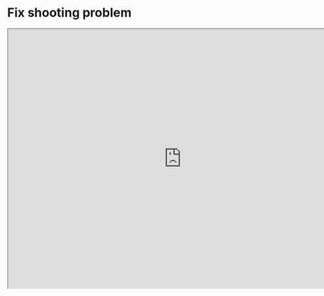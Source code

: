 # Fix shooting problem 

<iframe src="https://cc.163.com/act/m/daily/iframeplayer/?id=618a36f475882ab495541f1d" height="600" width="800" allow="fullscreen" /> 

